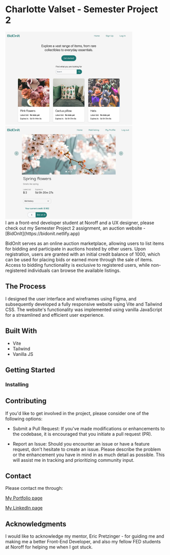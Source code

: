 # Charlotte Valset - Semester Project 2

<div class="flex flex-row">
<img src="./images/homepageScreenshot.jpg" alt="Homepage Screenshot" width="400"/>
<img src="./images/listingScreenshot.jpg" alt="Listing Screenshot" width="400"/>
</div>
I am a front-end developer student at Noroff and a UX designer, please check out my Semester Project 2 assignment, an auction website - [BidOnIt](https://bidonit.netlify.app)

BidOnIt serves as an online auction marketplace, allowing users to list items for bidding and participate in auctions hosted by other users. Upon registration, users are granted with an initial credit balance of 1000, which can be used for placing bids or earned more through the sale of items. Access to bidding functionality is exclusive to registered users, while non-registered individuals can browse the available listings.

## The Process

I designed the user interface and wireframes using Figma, and subsequently developed a fully responsive website using Vite and Tailwind CSS. The website's functionality was implemented using vanilla JavaScript for a streamlined and efficient user experience.

## Built With

- Vite
- Tailwind
- Vanilla JS

## Getting Started

### Installing

## Contributing

If you'd like to get involved in the project, please consider one of the following options:

- Submit a Pull Request:
  If you've made modifications or enhancements to the codebase, it is encouraged that you initiate a pull request (PR).

- Report an Issue:
  Should you encounter an issue or have a feature request, don't hesitate to create an issue. Please describe the problem or the enhancement you have in mind in as much detail as possible. This will assist me in tracking and prioritizing community input.

## Contact

Please contact me through:

[My Portfolio page](https://charlottevalset-portfolio.netlify.app)

[My LinkedIn page](https://www.linkedin.com/in/charlotte-valset-6195b521a/)

## Acknowledgments

I would like to acknowledge my mentor, Eric Pretzinger - for guiding me and making me a better Front-End Developer, and also my fellow FED students at Noroff for helping me when I got stuck.
